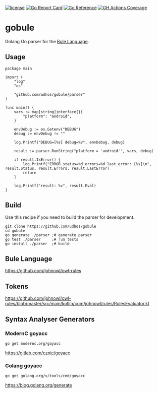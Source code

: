 [![license](http://img.shields.io/badge/license-MIT-blue.svg)](https://github.com/udhos/gobule/blob/main/LICENSE)
[![Go Report Card](https://goreportcard.com/badge/github.com/udhos/gobule)](https://goreportcard.com/report/github.com/udhos/gobule)
[![Go Reference](https://pkg.go.dev/badge/github.com/udhos/gobule.svg)](https://pkg.go.dev/github.com/udhos/gobule)
[![GH Actions Coverage](https://github.com/udhos/gobule/actions/workflows/cover.yml/badge.svg)](https://github.com/udhos/gobule/actions/workflows/cover.yml)

# gobule

Golang Go parser for the [Bule Language](https://github.com/johnowl/owl-rules).

## Usage

```
package main

import (
	"log"
	"os"

	"github.com/udhos/gobule/parser"
)

func main() {
	vars := map[string]interface{}{
		"platform": "android",
	}

	envDebug := os.Getenv("DEBUG")
	debug := envDebug != ""

	log.Printf("DEBUG=[%s] debug=%v", envDebug, debug)

	result := parser.RunString("platform = 'android'", vars, debug)

	if result.IsError() {
		log.Printf("ERROR status=%d errors=%d last_error: [%s]\n", result.Status, result.Errors, result.LastError)
		return
	}

	log.Printf("result: %v", result.Eval)
}
```

## Build

Use this recipe if you need to build the parser for development.

```
git clone https://github.com/udhos/gobule
cd gobule
go generate ./parser ;# generate parser
go test ./parser     ;# run tests
go install ./parser  ;# build
```

## Bule Language

https://github.com/johnowl/owl-rules

## Tokens

https://github.com/johnowl/owl-rules/blob/master/src/main/kotlin/com/johnowl/rules/RulesEvaluator.kt

## Syntax Analyser Generators

### ModernC goyacc

    go get modernc.org/goyacc

https://gitlab.com/cznic/goyacc

### Golang goyacc

    go get golang.org/x/tools/cmd/goyacc

https://blog.golang.org/generate


